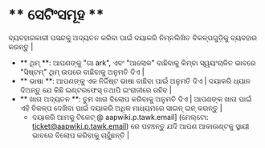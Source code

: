 # ** ସେଟିଂସମୂହ **

ବ୍ୟବହାରକାରୀ ପସନ୍ଦକୁ ଅଦ୍ୟତନ କରିବା ପାଇଁ ଦୟାକରି ନିମ୍ନଲିଖିତ ବିକଳ୍ପଗୁଡ଼ିକୁ ବ୍ୟବହାର କରନ୍ତୁ |
- ** ଥିମ୍ **: ଆପଣଙ୍କୁ "ଗା ark", ଏବଂ "ଆଲୋକ" ବାଛିବାକୁ କିମ୍ବା ସ୍ୱୟଂଚାଳିତ ଭାବରେ "ସିଷ୍ଟମ୍" ଥିମ୍ ଉପରେ ବାଛିବାକୁ ଅନୁମତି ଦିଏ |
- ** ଭାଷା **: ଆପଣଙ୍କୁ ଏକ ନିର୍ଦ୍ଦିଷ୍ଟ ଭାଷା ବାଛିବା ପାଇଁ ଅନୁମତି ଦିଏ | ଦୟାକରି ଧ୍ୟାନ ଦିଅନ୍ତୁ ଯେ କିଛି ଇଣ୍ଟରଫେସ୍ ତଥାପି ଇଂରାଜୀରେ ରହିବ |
- ** ଖାତା ଅଦ୍ୟତନ **: ତୁମ ଖାତା ବିଲୋପ କରିବାକୁ ଅନୁମତି ଦିଏ | ଆପଣଙ୍କ ଖାତା ପାଇଁ ଏହି ବିକଳ୍ପ ଦେଖିବା ପାଇଁ ଦୟାକରି ଅଧିକ ମାଧ୍ୟମରେ ସାଇନ୍ ଇନ୍ କରନ୍ତୁ |
   - ଦୟାକରି ଆମକୁ ଟିକେଟ୍ @ aapwiki.p.tawk.email] (ମେଲ୍ଟୋ: ticket@aapwiki.p.tawk.email) ରେ ପହଞ୍ଚନ୍ତୁ ଯଦି ଆପଣ ଆକାଉଣ୍ଟକୁ ସ୍ଥାୟୀ ଭାବରେ ବିଲୋପ କରିବାକୁ ଚାହୁଁଛନ୍ତି |
